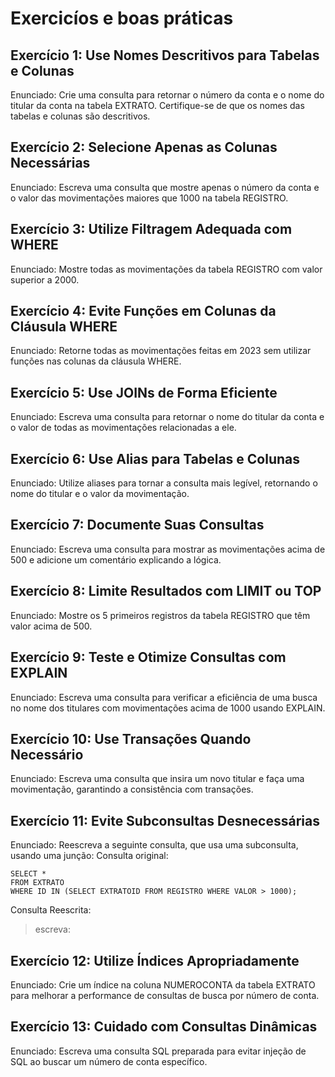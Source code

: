 # Exercicíos e boas práticas

## Exercício 1: Use Nomes Descritivos para Tabelas e Colunas

Enunciado: Crie uma consulta para retornar o número da conta e o nome do titular da conta na tabela EXTRATO.
Certifique-se de que os nomes das tabelas e colunas são descritivos.

## Exercício 2: Selecione Apenas as Colunas Necessárias

Enunciado: Escreva uma consulta que mostre apenas o número da conta e o valor das movimentações maiores que 1000 na tabela REGISTRO.

## Exercício 3: Utilize Filtragem Adequada com WHERE

Enunciado: Mostre todas as movimentações da tabela REGISTRO com valor superior a 2000.

## Exercício 4: Evite Funções em Colunas da Cláusula WHERE

Enunciado: Retorne todas as movimentações feitas em 2023 sem utilizar funções nas colunas da cláusula WHERE.

## Exercício 5: Use JOINs de Forma Eficiente

Enunciado: Escreva uma consulta para retornar o nome do titular da conta e o valor de todas as movimentações relacionadas a ele.

## Exercício 6: Use Alias para Tabelas e Colunas

Enunciado: Utilize aliases para tornar a consulta mais legível, retornando o nome do titular e o valor da movimentação.

## Exercício 7: Documente Suas Consultas

Enunciado: Escreva uma consulta para mostrar as movimentações acima de 500 e adicione um comentário explicando a lógica.

## Exercício 8: Limite Resultados com LIMIT ou TOP

Enunciado: Mostre os 5 primeiros registros da tabela REGISTRO que têm valor acima de 500.

## Exercício 9: Teste e Otimize Consultas com EXPLAIN

Enunciado: Escreva uma consulta para verificar a eficiência de uma busca no nome dos titulares com movimentações acima de 1000 usando EXPLAIN.

## Exercício 10: Use Transações Quando Necessário

Enunciado: Escreva uma consulta que insira um novo titular e faça uma movimentação, garantindo a consistência com transações.

## Exercício 11: Evite Subconsultas Desnecessárias

Enunciado: Reescreva a seguinte consulta, que usa uma subconsulta, usando uma junção:
Consulta original:

```
SELECT * 
FROM EXTRATO 
WHERE ID IN (SELECT EXTRATOID FROM REGISTRO WHERE VALOR > 1000);
```

Consulta Reescrita:
> escreva: 

## Exercício 12: Utilize Índices Apropriadamente

Enunciado: Crie um índice na coluna NUMEROCONTA da tabela EXTRATO para melhorar a performance de consultas de busca por número de conta.

## Exercício 13: Cuidado com Consultas Dinâmicas

Enunciado: Escreva uma consulta SQL preparada para evitar injeção de SQL ao buscar um número de conta específico.
